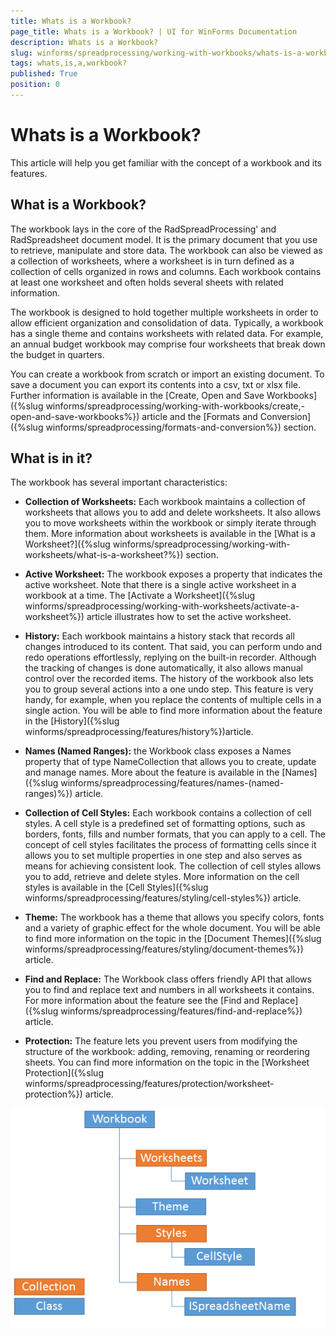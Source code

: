 ```yaml
---
title: Whats is a Workbook?
page_title: Whats is a Workbook? | UI for WinForms Documentation
description: Whats is a Workbook?
slug: winforms/spreadprocessing/working-with-workbooks/whats-is-a-workbook?
tags: whats,is,a,workbook?
published: True
position: 0
---
```


# Whats is a Workbook?

This article will help you get familiar with the concept of a workbook and its features.

## What is a Workbook?

The workbook lays in the core of the RadSpreadProcessing' and RadSpreadsheet document model. It is the primary document that you use to retrieve, manipulate and store data. The workbook can also be viewed as a collection of worksheets, where a worksheet is in turn defined as a collection of cells organized in rows and columns. Each workbook contains at least one worksheet and often holds several sheets with related information.

The workbook is designed to hold together multiple worksheets in order to allow efficient organization and consolidation of data. Typically, a workbook has a single theme and contains worksheets with related data. For example, an annual budget workbook may comprise four worksheets that break down the budget in quarters.
        
You can create a workbook from scratch or import an existing document. To save a document you can export its contents into a csv, txt or xlsx file. Further information is available in the [Create, Open and Save Workbooks]({%slug winforms/spreadprocessing/working-with-workbooks/create,-open-and-save-workbooks%}) article and the [Formats and Conversion]({%slug winforms/spreadprocessing/formats-and-conversion%}) section.

## What is in it?

The workbook has several important characteristics:
        

* __Collection of Worksheets:__ Each workbook maintains a collection of worksheets that allows you to add and delete worksheets. It also allows you to move worksheets within the workbook or simply iterate through them. More information about worksheets is available in the [What is a Worksheet?]({%slug winforms/spreadprocessing/working-with-worksheets/what-is-a-worksheet?%}) section.
            

* __Active Worksheet:__ The workbook exposes a property that indicates the active worksheet. Note that there is a single active worksheet in a workbook at a time. The [Activate a Worksheet]({%slug winforms/spreadprocessing/working-with-worksheets/activate-a-worksheet%}) article illustrates how to set the active worksheet.
            

* __History:__ Each workbook maintains a history stack that records all changes introduced to its content. That said, you can perform undo and redo operations effortlessly, replying on the built-in recorder. Although the tracking of changes  is done automatically, it also allows manual control over the recorded items. The history of the workbook also lets you to group several actions into a one undo step. This feature is very handy, for example, when you replace the contents of multiple cells in a single action. You will be able to find more information about the feature in the [History]({%slug winforms/spreadprocessing/features/history%})article.
            

* __Names (Named Ranges):__ the Workbook class exposes a Names property that of type NameCollection that allows you to create, update and manage names. More about the feature is available in the [Names]({%slug winforms/spreadprocessing/features/names-(named-ranges)%}) article.
            

* __Collection of Cell Styles:__ Each workbook contains a collection of cell styles. A cell style is a predefined set of formatting options, such as borders, fonts, fills and number formats, that you can apply to a cell. The concept of cell styles facilitates the process of formatting cells since it allows you to set multiple properties in one step and also serves as means for achieving consistent look. The collection of cell styles allows you to add, retrieve and delete styles. More information on the cell styles is available in the [Cell Styles]({%slug winforms/spreadprocessing/features/styling/cell-styles%}) article.
            

* __Theme:__ The workbook has a theme that allows you specify colors, fonts and a variety of graphic effect for the whole document. You will be able to find more information on the topic in the [Document Themes]({%slug winforms/spreadprocessing/features/styling/document-themes%}) article.
            

* __Find and Replace:__ The Workbook class offers friendly API that allows you to find and replace text and numbers in all worksheets it contains. For more information about the feature see the [Find and Replace]({%slug winforms/spreadprocessing/features/find-and-replace%}) article.
            

* __Protection:__ The feature lets you prevent users from modifying the structure of the workbook: adding, removing, renaming or reordering sheets. You can find more information on the topic in the [Worksheet Protection]({%slug winforms/spreadprocessing/features/protection/worksheet-protection%}) article.

![spreadprocessing-working-with-workbooks-what-is-a-workbook 001](images/spreadprocessing-working-with-workbooks-what-is-a-workbook001.png)
